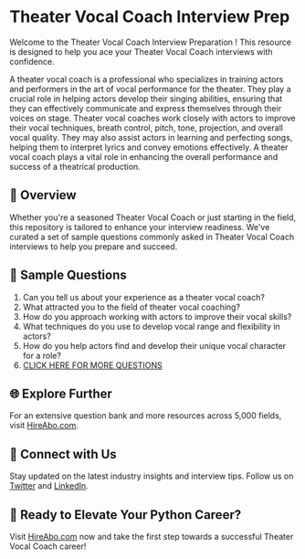 # Theater Vocal Coach Interview Prep

Welcome to the Theater Vocal Coach Interview Preparation ! This resource is designed to help you ace your Theater Vocal Coach interviews with confidence.

A theater vocal coach is a professional who specializes in training actors and performers in the art of vocal performance for the theater. They play a crucial role in helping actors develop their singing abilities, ensuring that they can effectively communicate and express themselves through their voices on stage. Theater vocal coaches work closely with actors to improve their vocal techniques, breath control, pitch, tone, projection, and overall vocal quality. They may also assist actors in learning and perfecting songs, helping them to interpret lyrics and convey emotions effectively. A theater vocal coach plays a vital role in enhancing the overall performance and success of a theatrical production.

## 🚀 Overview

Whether you're a seasoned Theater Vocal Coach or just starting in the field, this repository is tailored to enhance your interview readiness. We've curated a set of sample questions commonly asked in Theater Vocal Coach interviews to help you prepare and succeed.

## 📝 Sample Questions

1. Can you tell us about your experience as a theater vocal coach?
2. What attracted you to the field of theater vocal coaching?
3. How do you approach working with actors to improve their vocal skills?
4. What techniques do you use to develop vocal range and flexibility in actors?
5. How do you help actors find and develop their unique vocal character for a role?
6. [CLICK HERE FOR MORE QUESTIONS](https://hireabo.com/job/16_3_37/Theater%20Vocal%20Coach)

## 🌐 Explore Further

For an extensive question bank and more resources across 5,000 fields, visit [HireAbo.com](https://www.hireabo.com).

## 📱 Connect with Us

Stay updated on the latest industry insights and interview tips. Follow us on [Twitter](https://twitter.com/hireabo) and [LinkedIn](https://www.linkedin.com/in/hire-abo-3609972a8/).

## 🚀 Ready to Elevate Your Python Career?

Visit [HireAbo.com](https://www.hireabo.com) now and take the first step towards a successful Theater Vocal Coach career!